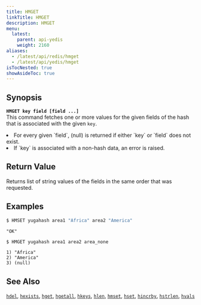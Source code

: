 ```yaml
---
title: HMGET
linkTitle: HMGET
description: HMGET
menu:
  latest:
    parent: api-yedis
    weight: 2160
aliases:
  - /latest/api/redis/hmget
  - /latest/api/yedis/hmget
isTocNested: true
showAsideToc: true
---
```


## Synopsis
<b>`HMGET key field [field ...]`</b><br>
This command fetches one or more values for the given fields of the hash that is associated with the given `key`.

<li>For every given `field`, (null) is returned if either `key` or `field` does not exist.</li>
<li>If `key` is associated with a non-hash data, an error is raised.</li>

## Return Value
Returns list of string values of the fields in the same order that was requested.

## Examples

```sh
$ HMSET yugahash area1 "Africa" area2 "America"
```

```
"OK"
```

```sh
$ HMGET yugahash area1 area2 area_none
```

```
1) "Africa"
2) "America"
3) (null)
```

## See Also
[`hdel`](../hdel/), [`hexists`](../hexists/), [`hget`](../hget/), [`hgetall`](../hgetall/), [`hkeys`](../hkeys/), [`hlen`](../hlen/), [`hmset`](../hmset/), [`hset`](../hset/), [`hincrby`](../hincrby/), [`hstrlen`](../hstrlen/), [`hvals`](../hvals/)
